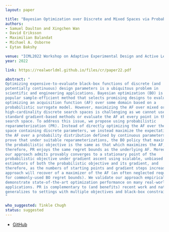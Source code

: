 ```yaml
---
layout: paper

title: "Bayesian Optimization over Discrete and Mixed Spaces via Probabilistic Reparameterization"
authors:
- Samuel Daulton and Xingchen Wan
- David Eriksson
- Maximilian Balandat
- Michael A. Osborne
- Eytan Bakshy

venue: "ICML2022 Workshop on Adaptive Experimental Design and Active Learning in the Real World"
year: 2022

link: https://realworldml.github.io/files/cr/paper22.pdf

abstract: "
Optimizing expensive-to-evaluate black-box functions of discrete (and
potentially continuous) design parameters is a ubiquitous problem in
scientific and engineering applications. Bayesian optimization (BO) is a
popular sample-efficient method that selects promising designs to evaluate by
optimizing an acquisition function (AF) over some domain based on a
probabilistic surrogate model. However, maximizing the AF over mixed or
high-cardinality discrete search spaces is challenging as we cannot use
standard gradient-based methods or evaluate the AF at every point in the
search space. To address this issue, we propose using probabilistic
reparameterization (PR). Instead of directly optimizing the AF over the search
space containing discrete parameters, we instead maximize the expectation of
the AF over a probability distribution defined by continuous parameters. We
prove that under suitable reparameterizations, the BO policy that maximizes
the probabilistic objective is the same as that which maximizes the AF, and
therefore, PR enjoys the same regret bounds as the underlying AF. Moreover,
our approach admits provably converges to a stationary point of the
probabilistic objective under gradient ascent using scalable, unbiased
estimators of both the probabilistic objective and its gradient, and
therefore, as the numbers of starting points and gradient steps increase our
approach will recover of a maximizer of the AF (an often neglected requisite
for commonly-used BO regret bounds). We validate our approach empirically and
demonstrate state-of-the-art optimization performance on many real-world
applications. PR is complementary to (and benefits) recent work and naturally
generalizes to settings with multiple objectives and black-box constraints.
"

who_suggested: Tinkle Chugh
status: suggested
---
```

- [GitHub](https://github.com/facebookresearch/bo_pr)
